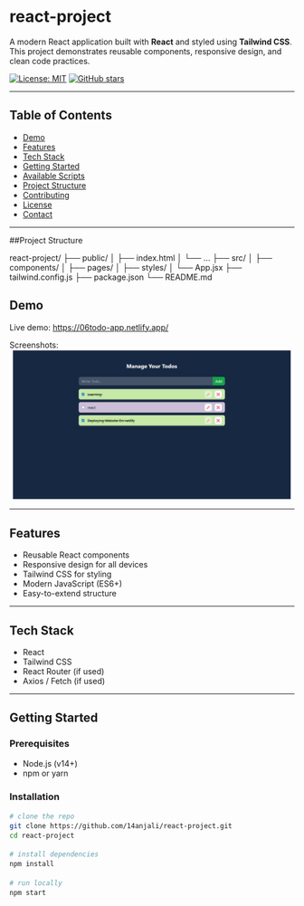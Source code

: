 # react-project

A modern React application built with **React** and styled using **Tailwind CSS**.  
This project demonstrates reusable components, responsive design, and clean code practices.

[![License: MIT](https://img.shields.io/badge/License-MIT-yellow.svg)](LICENSE)
[![GitHub stars](https://img.shields.io/github/stars/14anjali/react-project?style=social)](https://github.com/14anjali/react-project/stargazers)

---

## Table of Contents
- [Demo](#demo)
- [Features](#features)
- [Tech Stack](#tech-stack)
- [Getting Started](#getting-started)
- [Available Scripts](#available-scripts)
- [Project Structure](#project-structure)
- [Contributing](#contributing)
- [License](#license)
- [Contact](#contact)

---

##Project Structure

react-project/
├── public/
│   ├── index.html
│   └── ...
├── src/
│   ├── components/
│   ├── pages/
│   ├── styles/
│   └── App.jsx
├── tailwind.config.js
├── package.json
└── README.md

## Demo
Live demo:  https://06todo-app.netlify.app/

Screenshots:  
![App screenshot](To-do-with-localStorage/public/Screenshot%202025-09-13%20200115.png)

---

## Features
- Reusable React components  
- Responsive design for all devices  
- Tailwind CSS for styling  
- Modern JavaScript (ES6+)  
- Easy-to-extend structure  

---

## Tech Stack
- React  
- Tailwind CSS  
- React Router (if used)  
- Axios / Fetch (if used)  

---

## Getting Started

### Prerequisites
- Node.js (v14+)  
- npm or yarn  

### Installation
```bash
# clone the repo
git clone https://github.com/14anjali/react-project.git
cd react-project

# install dependencies
npm install

# run locally
npm start
